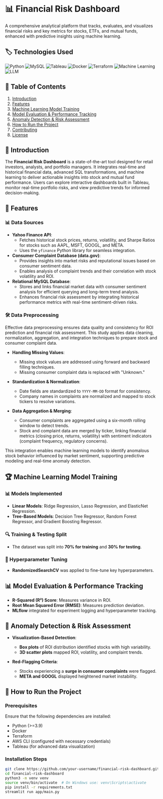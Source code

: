 # 📊 Financial Risk Dashboard

A comprehensive analytical platform that tracks, evaluates, and visualizes financial risks and key metrics for stocks, ETFs, and mutual funds, enhanced with predictive insights using machine learning.

## 🏷️ Technologies Used

![Python](https://img.shields.io/badge/Python-3.9-blue) ![MySQL](https://img.shields.io/badge/MySQL-8.0-blue) ![Tableau](https://img.shields.io/badge/Tableau-✔️-orange) ![Docker](https://img.shields.io/badge/Docker-✔️-brightgreen) ![Terraform](https://img.shields.io/badge/Terraform-✔️-purple) ![Machine Learning](https://img.shields.io/badge/ML-✔️-yellow) ![LLM](https://img.shields.io/badge/LLM-Groq,%20Phi%20Models-red)

## 📖 Table of Contents

1. [Introduction](#introduction)
2. [Features](#features)
3. [Machine Learning Model Training](#machine-learning-model-training)
4. [Model Evaluation & Performance Tracking](#model-evaluation--performance-tracking)
5. [Anomaly Detection & Risk Assessment](#anomaly-detection--risk-assessment)
6. [How to Run the Project](#how-to-run-the-project)
7. [Contributing](#contributing)
8. [License](#license)

## 🔹 Introduction

The **Financial Risk Dashboard** is a state-of-the-art tool designed for retail investors, analysts, and portfolio managers. It integrates real-time and historical financial data, advanced SQL transformations, and machine learning to deliver actionable insights into stock and mutual fund performance. Users can explore interactive dashboards built in Tableau, monitor real-time portfolio risks, and view predictive trends for informed decision-making.

## 🚀 Features

### 📊 Data Sources

- **Yahoo Finance API**:
  - Fetches historical stock prices, returns, volatility, and Sharpe Ratios for stocks such as AAPL, MSFT, GOOGL, and META.
  - Uses the `yfinance` Python library for seamless integration.
- **Consumer Complaint Database (data.gov)**:
  - Provides insights into market risks and reputational issues based on consumer sentiment data.
  - Enables analysis of complaint trends and their correlation with stock volatility and ROI.
- **Relational MySQL Database**:
  - Stores and links financial market data with consumer sentiment analysis for efficient querying and long-term trend analysis.
  - Enhances financial risk assessment by integrating historical performance metrics with real-time sentiment-driven risks.

### 🛠️ Data Preprocessing

Effective data preprocessing ensures data quality and consistency for ROI prediction and financial risk assessment. This study applies data cleaning, normalization, aggregation, and integration techniques to prepare stock and consumer complaint data.

- **Handling Missing Values**:
  - Missing stock values are addressed using forward and backward filling techniques.
  - Missing consumer complaint data is replaced with "Unknown."

- **Standardization & Normalization**:
  - Date fields are standardized to `YYYY-MM-DD` format for consistency.
  - Company names in complaints are normalized and mapped to stock tickers to resolve variations.

- **Data Aggregation & Merging**:
  - Consumer complaints are aggregated using a six-month rolling window to detect trends.
  - Stock and complaint data are merged by ticker, linking financial metrics (closing price, returns, volatility) with sentiment indicators (complaint frequency, regulatory concerns).

This integration enables machine learning models to identify anomalous stock behavior influenced by market sentiment, supporting predictive modeling and real-time anomaly detection.

## 🏆 Machine Learning Model Training

### 📊 Models Implemented

- **Linear Models**: Ridge Regression, Lasso Regression, and ElasticNet Regression.
- **Tree-Based Models**: Decision Tree Regressor, Random Forest Regressor, and Gradient Boosting Regressor.

### 🔍 Training & Testing Split

- The dataset was split into **70% for training** and **30% for testing**.

### 🎯 Hyperparameter Tuning

- **RandomizedSearchCV** was applied to fine-tune key hyperparameters.

## 📊 Model Evaluation & Performance Tracking

- **R-Squared (R²) Score**: Measures variance in ROI.
- **Root Mean Squared Error (RMSE)**: Measures prediction deviation.
- **MLflow** integrated for experiment logging and hyperparameter tracking.

## 🚨 Anomaly Detection & Risk Assessment

- **Visualization-Based Detection**:
  - **Box plots** of ROI distribution identified stocks with high variability.
  - **3D scatter plots** mapped ROI, volatility, and complaint trends.

- **Red-Flagging Criteria**:
  - Stocks experiencing a **surge in consumer complaints** were flagged.
  - **META and GOOGL** displayed heightened market instability.

## 📌 How to Run the Project

### Prerequisites

Ensure that the following dependencies are installed:

- Python (>=3.9)
- Docker
- Terraform
- AWS CLI (configured with necessary credentials)
- Tableau (for advanced data visualization)

### Installation Steps

```sh
git clone https://github.com/your-username/financial-risk-dashboard.git
cd financial-risk-dashboard
python3 -m venv venv
source venv/bin/activate  # On Windows use: venv\Scripts\activate
pip install -r requirements.txt
streamlit run app/main.py

